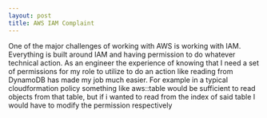 ```yaml
---
layout: post
title: AWS IAM Complaint
---
```

One of the major challenges of working with AWS is working with IAM. Everything is built around IAM and having permission to do whatever technical action. As an engineer the experience of knowing that I need a set of permissions for my role to utilize to do an action like reading from DynamoDB has made my job much easier. For example in a typical cloudformation policy something like aws::table would be sufficient to read objects from that table, but if i wanted to read from the index of said table I would have to modify the permission respectively